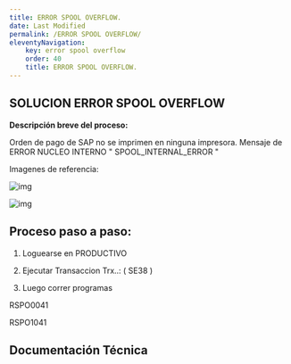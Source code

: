 ```yaml
---
title: ERROR SPOOL OVERFLOW.
date: Last Modified
permalink: /ERROR SPOOL OVERFLOW/
eleventyNavigation:
    key: error spool overflow
    order: 40
    title: ERROR SPOOL OVERFLOW.
---
```

## **SOLUCION ERROR SPOOL OVERFLOW**

**Descripción breve del proceso:**

Orden de pago de SAP no se imprimen en ninguna impresora.
Mensaje de ERROR NUCLEO INTERNO " SPOOL_INTERNAL_ERROR "

Imagenes de referencia:

![img](../content/images/Solucion_Error_Spool_Overflow/ESO1.jpg)

![img](../content/images/Solucion_Error_Spool_Overflow/ESO1.jpg)


## Proceso paso a paso:

1. Loguearse en PRODUCTIVO

2. Ejecutar Transaccion Trx..: ( SE38 ) 

3. Luego correr programas 

RSPO0041

RSPO1041



## Documentación Técnica
